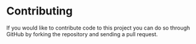 # Contributing
If you would like to contribute code to this project you can do so through GitHub by forking the repository
and sending a pull request.

